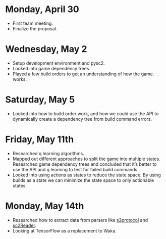 # Monday, April 30
- First team meeting.
- Finalize the proposal.

# Wednesday, May 2
- Setup development environment and pysc2.
- Looked into game dependency trees.
- Played a few build orders to get an understanding of how the game. works.

# Saturday, May 5
- Looked into how to build order work, and how we could use the API to dynamically create a dependency tree from build command errors.

# Friday, May 11th
- Researched q learning algorithms.
- Mapped out different approaches to split the game into multiple states.
Researched game dependency trees and concluded that it’s better to use the API and q learning to test for failed build commands.   
- Looked into using actions as states to reduce the state space. By using builds as a state we can minimize the state space to only actionable states.

# Monday, May 14th
- Researched how to extract data from parsers like [s2protocol](https://github.com/Blizzard/s2protocol) and [sc2Reader](https://github.com/GraylinKim/sc2reader).
- Looking at TensorFlow as a replacement to Waka.